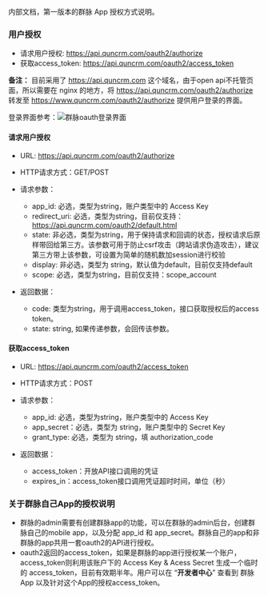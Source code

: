 
内部文档，第一版本的群脉 App 授权方式说明。

### 用户授权

- 请求用户授权: https://api.quncrm.com/oauth2/authorize
- 获取access_token: https://api.quncrm.com/oauth2/access_token

**备注：** 目前采用了 https://api.quncrm.com 这个域名，由于open api不托管页面，所以需要在 nginx 的地方，将 https://api.quncrm.com/oauth2/authorize 转发至 https://www.quncrm.com/oauth2/authorize 提供用户登录的界面。

登录界面参考：![群脉oauth登录界面](http://git.augmentum.com.cn/scrm/Mobile-POS-iOS/uploads/7ccc3ceb0cf9e93c91a047380a22e5ad/2%E7%BE%A4%E8%84%89POS%E7%B3%BB%E7%BB%9F_%E7%AE%A1%E7%90%86%E5%91%98%E5%90%8E%E5%8F%B0%E7%99%BB%E5%BD%95.png)

#### 请求用户授权

- URL: https://api.quncrm.com/oauth2/authorize
- HTTP请求方式：GET/POST
- 请求参数：

    - app_id: 必选，类型为string，账户类型中的 Access Key
    - redirect_uri: 必选，类型为string，目前仅支持：https://api.quncrm.com/oauth2/default.html
    - state: 非必选，类型为string，用于保持请求和回调的状态，授权请求后原样带回给第三方。该参数可用于防止csrf攻击（跨站请求伪造攻击），建议第三方带上该参数，可设置为简单的随机数加session进行校验
    - display:  非必选，类型为 string，默认值为default，目前仅支持default
    - scope: 必选，类型为string，目前仅支持：scope_account
- 返回数据：

    - code: 类型为string，用于调用access_token，接口获取授权后的access token。
    - state: string, 如果传递参数，会回传该参数。

#### 获取access_token

- URL: https://api.quncrm.com/oauth2/access_token
- HTTP请求方式：POST
- 请求参数：

    - app_id: 必选，类型为string，账户类型中的 Access Key
    - app_secret：必选，类型为 string，账户类型中的 Secret Key
    - grant_type: 必选，类型为 string，填 authorization_code
- 返回数据：

    - access_token：开放API接口调用的凭证
    - expires_in：access_token接口调用凭证超时时间，单位（秒）

### 关于群脉自己App的授权说明

- 群脉的admin需要有创建群脉app的功能，可以在群脉的admin后台，创建群脉自己的mobile app，以及分配 app_id 和 app_secret。群脉自己的app和非群脉的app共用一套oauth2的API进行授权。
- oauth2返回的access_token，如果是群脉的app进行授权某一个账户，access_token则利用该账户下的 Access Key & Acess Secret 生成一个临时的 access_token，目前有效期半年。用户可以在 “**开发者中心**” 查看到 群脉App 以及针对这个App的授权access_token。
